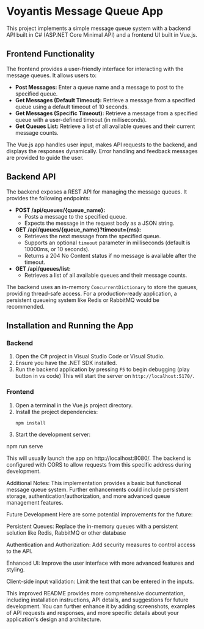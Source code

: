 # Voyantis Message Queue App

This project implements a simple message queue system with a backend API built in C# (ASP.NET Core Minimal API) and a frontend UI built in Vue.js.

## Frontend Functionality

The frontend provides a user-friendly interface for interacting with the message queues. It allows users to:

* **Post Messages:**  Enter a queue name and a message to post to the specified queue.
* **Get Messages (Default Timeout):** Retrieve a message from a specified queue using a default timeout of 10 seconds.
* **Get Messages (Specific Timeout):** Retrieve a message from a specified queue with a user-defined timeout (in milliseconds).
* **Get Queues List:** Retrieve a list of all available queues and their current message counts.

The Vue.js app handles user input, makes API requests to the backend, and displays the responses dynamically. Error handling and feedback messages are provided to guide the user.

## Backend API

The backend exposes a REST API for managing the message queues.  It provides the following endpoints:

* **POST /api/queues/{queue_name}:**
    * Posts a message to the specified queue.
    * Expects the message in the request body as a JSON string.
* **GET /api/queues/{queue_name}?timeout={ms}:**
    * Retrieves the next message from the specified queue.
    * Supports an optional `timeout` parameter in milliseconds (default is 10000ms, or 10 seconds).
    * Returns a 204 No Content status if no message is available after the timeout.
* **GET /api/queues/list:**
    * Retrieves a list of all available queues and their message counts.

The backend uses an in-memory `ConcurrentDictionary` to store the queues, providing thread-safe access.  For a production-ready application, a persistent queueing system like Redis or RabbitMQ would be recommended.


## Installation and Running the App

### Backend

1. Open the C# project in Visual Studio Code or Visual Studio.
2. Ensure you have the .NET SDK installed.
3. Run the backend application by pressing `F5` to begin debugging (play button in vs code)  This will start the server on `http://localhost:5170/`.

### Frontend

1. Open a terminal in the Vue.js project directory.
2. Install the project dependencies:
   ```bash
   npm install 
   
1. Start the development server:

npm run serve

This will usually launch the app on http://localhost:8080/. The backend is configured with CORS to allow requests from this specific address during development.

Additional Notes:
This implementation provides a basic but functional message queue system. Further enhancements could include persistent storage, authentication/authorization, and more advanced queue management features.

Future Development
Here are some potential improvements for the future:

Persistent Queues: Replace the in-memory queues with a persistent solution like Redis, RabbitMQ or other database

Authentication and Authorization: Add security measures to control access to the API.

Enhanced UI: Improve the user interface with more advanced features and styling.

Client-side input validation: Limit the text that can be entered in the inputs.

This improved README provides more comprehensive documentation, including installation instructions, API details, and suggestions for future development.  You can further enhance it by adding screenshots, examples of API requests and responses, and more specific details about your application's design and architecture.